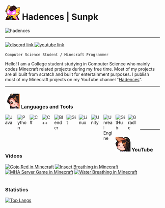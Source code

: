 # <img src="./assets/WMBOBA.png" width = "48"> Hadences | Sunpk
<p align="left"> <img src="https://komarev.com/ghpvc/?username=hadences&label=Profile%20views&color=0e75b6&style=flat" alt="hadences" /> </p>

** **

<a href="https://discord.gg/CcDSCUHu">
    <img src="https://img.shields.io/badge/Discord-%235865F2.svg?style=for-the-badge&logo=discord&logoColor=white"
alt="discord link" title="Discord link">
</a>
<a href = "https://www.youtube.com/@hadences/featured">
    <img src="https://img.shields.io/badge/YouTube-%23FF0000.svg?style=for-the-badge&logo=YouTube&logoColor=white"
alt="youtube link" title="YouTube link">
</a>

`Computer Science Student / Minecraft Programmer`

Hello! I am a College student studying in Computer Science 
who mainly codes Minecraft related projects during my free time. 
Most of my projects are all built from scratch and built for entertainment 
purposes. I publish most of my Minecraft projects on my YouTube channel 
"[Hadences](https://www.youtube.com/@hadences/featured)".

---

### <img src="./assets/SAGELurk.png" width = "48"> Languages and Tools

<img align="left" alt="Java" width="30px" style="padding-right:10px;" src="https://cdn.jsdelivr.net/gh/devicons/devicon/icons/java/java-original.svg"/>
<img align="left" alt="Python" width="30px" style="padding-right:10px;" src="https://cdn.jsdelivr.net/gh/devicons/devicon/icons/python/python-original.svg" />
<img align="left" alt="C#" width="30px" style="padding-right:10px;" src="https://cdn.jsdelivr.net/gh/devicons/devicon/icons/csharp/csharp-original.svg" />
<img align="left" alt="C++" width="30px" style="padding-right:10px;" src="https://cdn.jsdelivr.net/gh/devicons/devicon/icons/cplusplus/cplusplus-original.svg" />
<img align="left" alt="Blender" width="30px" style="padding-right:10px;" src="https://cdn.jsdelivr.net/gh/devicons/devicon/icons/blender/blender-original.svg" />
<img align="left" alt="Git" width="30px" style="padding-right:10px;" src="https://cdn.jsdelivr.net/gh/devicons/devicon/icons/git/git-original.svg" />
<img align="left" alt="Linux" width="30px" style="padding-right:10px;" src="https://cdn.jsdelivr.net/gh/devicons/devicon/icons/linux/linux-original.svg" />
<img align="left" alt="Unity" width="30px" style="padding-right:10px;" src="https://cdn.jsdelivr.net/gh/devicons/devicon/icons/unity/unity-original.svg" />
<img align="left" alt="Unreal Engine" width="30px" style="padding-right:10px;" src="https://cdn.jsdelivr.net/gh/devicons/devicon/icons/unrealengine/unrealengine-original.svg" />
<img align="left" alt="GitHub" width="30px" style="padding-right:10px;" src="https://cdn.jsdelivr.net/gh/devicons/devicon/icons/github/github-original.svg" />
<img align="left" alt="Gradle" width="30px" style="padding-right:10px;" src="https://cdn.jsdelivr.net/gh/devicons/devicon/icons/gradle/gradle-plain.svg" />

<br />
<br />

---


### <img src="./assets/SAGEHeadpat2.png" width = "48">  YouTube Videos

<!-- BEGIN YOUTUBE-CARDS -->
[![Gojo Red in Minecraft](https://ytcards.demolab.com/?id=fboTyjEaNQs&title=Gojo+Red+in+Minecraft&lang=en&timestamp=1684373676&background_color=%230d1117&title_color=%23ffffff&stats_color=%23dedede&width=250&duration=19 "Gojo Red in Minecraft | Plugin Development")](https://www.youtube.com/watch?v=fboTyjEaNQs)
[![Insect Breathing in Minecraft](https://ytcards.demolab.com/?id=APZlT6lNlY8&title=Insect+Breathing+in+Minecraft&lang=en&timestamp=1621377409&background_color=%230d1117&title_color=%23ffffff&stats_color=%23dedede&width=250&duration=15 "Insect breathing in Minecraft")](https://www.youtube.com/watch?v=APZlT6lNlY8)
[![MHA Server Game in Minecraft](https://ytcards.demolab.com/?id=3Yvk0UT4rNM&title=MHA+Server+Game+in+Minecraft&lang=en&timestamp=1652917009&background_color=%230d1117&title_color=%23ffffff&stats_color=%23dedede&width=250&duration=99 "MHA server game in Minecraft")](https://www.youtube.com/watch?v=3Yvk0UT4rNM)
[![Water Breathing in Minecraft](https://ytcards.demolab.com/?id=rjBrv6QWGvA&title=Water+Breathing+in+Minecraft&lang=en&timestamp=1652917009&background_color=%230d1117&title_color=%23ffffff&stats_color=%23dedede&width=250&duration=99 "Water breathing in Minecraft")](https://www.youtube.com/watch?v=rjBrv6QWGvA)

<!-- END YOUTUBE-CARDS -->

#

### Statistics
[![Top Langs](https://github-readme-stats.vercel.app/api/top-langs/?username=hadences&layout=compact)](https://github.com/hadences/github-readme-stats)






